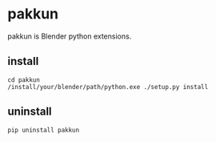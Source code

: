 # pakkun
pakkun is Blender python extensions.

## install

```
cd pakkun
/install/your/blender/path/python.exe ./setup.py install
```

## uninstall

```
pip uninstall pakkun
```
